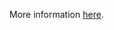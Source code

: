 More information [here](https://docs.prismacloud.io/en/enterprise-edition/policy-reference/api-policies/openapi-policies/bc-openapi-10).
